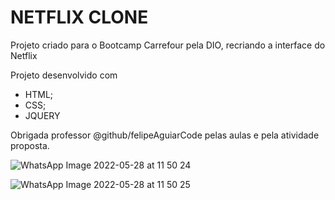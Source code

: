 # NETFLIX CLONE
 

Projeto criado para o Bootcamp Carrefour pela DIO, recriando a interface do Netflix

Projeto desenvolvido com  

* HTML;
* CSS;
* JQUERY

Obrigada professor  @github/felipeAguiarCode pelas aulas e pela atividade proposta.

![WhatsApp Image 2022-05-28 at 11 50 24](https://user-images.githubusercontent.com/88143024/170831434-6ac52b4c-193e-46f0-99ad-407f163e14d4.jpeg)


![WhatsApp Image 2022-05-28 at 11 50 25](https://user-images.githubusercontent.com/88143024/170831439-845ba6ad-0d80-4a5e-afd6-95d5aadb2537.jpeg)
